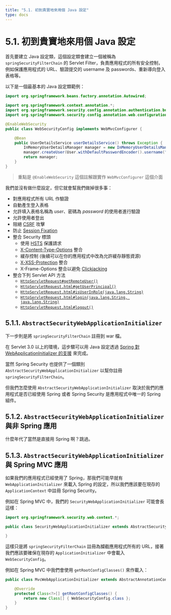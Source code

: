 ```yaml
---
title: "5.1. 初到貴寶地來用個 Java 設定"
type: docs
---
```


# 5.1. 初到貴寶地來用個 Java 設定

首先要建立 Java 設定類，這個設定類會建立一個被稱為 `springSecurityFilterChain` 的 Servlet Filter，負責應用程式的所有安全控制，例如保護應用程式的 URL、驗證提交的 username 及 passwords、重新導向登入表格等。

以下是一個最基本的 Java 設定類範例：

```java
import org.springframework.beans.factory.annotation.Autowired;

import org.springframework.context.annotation.*;
import org.springframework.security.config.annotation.authentication.builders.*;
import org.springframework.security.config.annotation.web.configuration.*;

@EnableWebSecurity
public class WebSecurityConfig implements WebMvcConfigurer {

	@Bean
	public UserDetailsService userDetailsService() throws Exception {
		InMemoryUserDetailsManager manager = new InMemoryUserDetailsManager();
		manager.createUser(User.withDefaultPasswordEncoder().username("user").password("password").roles("USER").build());
		return manager;
	}
}
```

> 重點是 `@EnableWebSecurity` 這個註解跟實作 `WebMvcConfigurer` 這個介面

我們並沒有做什麼設定，但它就會幫我們做掉很多事：

- 對應用程式所有 URL 作驗證
- 自動產生登入表格
- 允許填入表格名稱為 _user_、密碼為 _password_ 的使用者進行驗證
- 允許使用者登出
- 阻絕 [CSRF](https://zh.wikipedia.org/zh-tw/%E8%B7%A8%E7%AB%99%E8%AF%B7%E6%B1%82%E4%BC%AA%E9%80%A0) 攻擊
- 防止 [Session Fixation](https://en.wikipedia.org/wiki/Session_fixation)
- 整合 Security 標頭
    - 使用 [HSTS](https://zh.wikipedia.org/zh-tw/HTTP%E4%B8%A5%E6%A0%BC%E4%BC%A0%E8%BE%93%E5%AE%89%E5%85%A8) 保護請求
    - [X-Content-Type-Options](https://docs.microsoft.com/en-us/previous-versions/windows/internet-explorer/ie-developer/compatibility/gg622941(v=vs.85)) 整合
    - 緩存控制 (後續可以在你的應用程式中改為允許緩存靜態資源)
    - [X-XSS-Protection](https://docs.microsoft.com/en-us/previous-versions/windows/internet-explorer/ie-developer/compatibility/dd565647(v=vs.85)) 整合
    - X-Frame-Options 整合以避免 [Clickjacking](https://zh.wikipedia.org/zh-tw/%E7%82%B9%E5%87%BB%E5%8A%AB%E6%8C%81)
- 整合下列 Servlet API 方法
    - [`HttpServletRequest#getRemoteUser()`](https://docs.oracle.com/javaee/6/api/javax/servlet/http/HttpServletRequest.html#getRemoteUser())
    - [`HttpServletRequest.html#getUserPrincipal()`](https://docs.oracle.com/javaee/6/api/javax/servlet/http/HttpServletRequest.html#getUserPrincipal())
    - [`HttpServletRequest.html#isUserInRole(java.lang.String)`](https://docs.oracle.com/javaee/6/api/javax/servlet/http/HttpServletRequest.html#isUserInRole(java.lang.String))
    - [`HttpServletRequest.html#login(java.lang.String, java.lang.String)`](https://docs.oracle.com/javaee/6/api/javax/servlet/http/HttpServletRequest.html#login(java.lang.String,%20java.lang.String))
    - [`HttpServletRequest.html#logout()`](https://docs.oracle.com/javaee/6/api/javax/servlet/http/HttpServletRequest.html#logout())

## 5.1.1. `AbstractSecurityWebApplicationInitializer`

下一步則是將 `springSecurityFilterChain` 註冊到 war 檔。

在 Servlet 3.0 以上的環境，這步驟可以用 Java 設定透過 [Spring 對 WebApplicationInitializer 的支援](https://docs.spring.io/spring/docs/3.2.x/spring-framework-reference/html/mvc.html#mvc-container-config) 來完成。

當然 Spring Security 也提供了一個類別 `AbstractSecurityWebApplicationInitializer` 以幫你註冊 `springSecurityFilterChain`。

但我們怎麼使用 `AbstractSecurityWebApplicationInitializer` 取決於我們的應用程式是否已經使用 Spring 或者 Spring Security 是應用程式中唯一的 Spring 組件。

## 5.1.2. `AbstractSecurityWebApplicationInitializer` 與非 Spring 應用

什麼年代了當然是直接用 Spring 啊？跳過。

## 5.1.3. `AbstractSecurityWebApplicationInitializer` 與 Spring MVC 應用

如果我們的應用程式已經使用了 Spring，那我們可能早就有 `WebApplicationInitializer` 來載入 Spring 的設定，所以我們應該要在現存的 `ApplicationContext` 中註冊 Spring Security。

例如在 Spring MVC 中，我們的 `SecurityWebApplicationInitializer` 可能會長這樣：

```java
import org.springframework.security.web.context.*;

public class SecurityWebApplicationInitializer extends AbstractSecurityWebApplicationInitializer {

}
```

這樣只是將 `springSecurityFilterChain` 註冊為攔截應用程式所有的 URL，接著我們應該要確保在現存的 `ApplicationInitializer` 中會載入 `WebSecurityConfig`。

例如在 Spring MVC 中我們會使用 `getRootConfigClasses()` 來作載入：

```java
public class MvcWebApplicationInitializer extends AbstractAnnotationConfigDispatcherServletInitializer {

	@Override
	protected Class<?>[] getRootConfigClasses() {
		return new Class[] { WebSecurityConfig.class };
	}
}
```